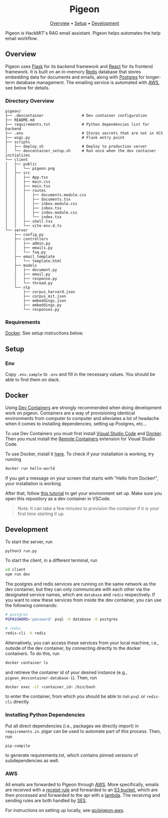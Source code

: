 <h1 align="center">Pigeon</h1>

<div align="center">
	<a href="#overview">Overview</a>
  <span> • </span>
    	<a href="#setup">Setup</a>
  <span> • </span>
    	<a href="#development">Development</a>
  <p></p>
</div>

Pigeon is HackMIT's RAG email assistant. Pigeon helps automates the help email workflow.

## Overview

Pigeon uses [Flask](https://flask.palletsprojects.com/en/2.2.x/) for its backend framework and [React](https://reactjs.org) for its frontend framework. It is built on an in-memory [Redis](https://redis.io/) database that stores embedding data for documents and emails, along with [Postgres](https://www.postgresql.org/) for longer-term database management. The emailing service is automated with [AWS](https://aws.amazon.com/), see below for details.

### Directory Overview

```
pigeon/
├── .devcontainer                 # Dev container configuration
├── README.md
├── requirements.txt              # Python dependencies list for backend
├── .env                          # Stores secrets that are not in VCS
├── wsgi.py                       # Flask entry point
├── scripts
│   ├── deploy.sh                 # Deploy to production server
│   └── devcontainer_setup.sh     # Run once when the dev container initializes
└── client
│   ├── public
│   │   └── pigeon.png
│   ├── src
│   │   ├── App.tsx
│   │   ├── main.css
│   │   ├── main.tsx
│   │   ├── routes
│   │   │   ├── documents.module.css
│   │   │   ├── documents.tsx
│   │   │   ├── inbox.module.css
│   │   │   ├── inbox.tsx
│   │   │   ├── index.module.css
│   │   │   └── index.tsx
│   │   ├── shell.tsx
│   │   └── vite-env.d.ts
└── server
    ├── config.py
    ├── controllers
    │   ├── admin.py
    │   ├── emails.py
    │   └── faq.py
    ├── email_template
    │   └── template.html
    ├── models
    │   ├── document.py
    │   ├── email.py
    │   ├── response.py
    │   └── thread.py
    └── nlp
        ├── corpus_harvard.json
        ├── corpus_mit.json
        ├── embeddings.json
        ├── embeddings.py
        └── responses.py
```

### Requirements

[Docker](https://docs.docker.com/get-started/). See setup instructions below.

## Setup

### Env

Copy `.env.sample` to `.env` and fill in the necessary values. You should be able to find them on slack.

## Docker

Using [Dev Containers](https://code.visualstudio.com/docs/devcontainers/containers#_quick-start-open-an-existing-folder-in-a-container) are strongly recommended when doing development work on pigeon. Containers are a way of provisioning identical environments from computer to computer and alleviates a lot of headache when it comes to installing dependencies, setting up Postgres, etc...

To use Dev Containers you must first install [Visual Studio Code](https://code.visualstudio.com/) and [Docker](https://www.docker.com/get-started/). Then you must install the [Remote Containers](https://marketplace.visualstudio.com/items?itemName=ms-vscode-remote.remote-containers) extension for Visual Studio Code.

To use Docker, install it [here](https://docs.docker.com/get-docker/). To check if your installation is working, try running

```sh
docker run hello-world
```

If you get a message on your screen that starts with "Hello from Docker!", your installation is working.

After that, follow [this tutorial](https://www.youtube.com/watch?v=Uvf2FVS1F8k) to get your environment set up. Make sure you open this repository as a dev container in VSCode.

> Note: It can take a few minutes to provision the container if it is your first time starting it up.

## Development

To start the server, run

```sh
python3 run.py
```

To start the client, in a different terminal, run
```sh
cd client
npm run dev
```

The postgres and redis services are running on the same network as the dev container, but they can only communicate with each other via the designated service names, which are `database` and `redis` respectively. If you want to view these services from inside the dev container, you can use the following commands:

```sh
# postgres
PGPASSWORD='password' psql -h database -U postgres

# redis
redis-cli -h redis
```

Alternatively, you can access these services from your local machine, i.e., outside of the dev container, by connecting directly to the docker containers. To do this, run

```sh
docker container ls
```

and retrieve the container id of your desired instance (e.g., `pigeon_devcontainer-database-1`). Then, run

```sh
docker exec -it <container_id> /bin/bash
```

to enter the container, from which you should be able to run `psql` or `redis-cli` directly.

### Installing Python Dependencies

Put all direct dependencies (i.e., packages we directly import) in `requirements.in`. pigar can be used to automate part of this process. Then, run
```
pip-compile
```
to generate requirements.txt, which contains pinned versions of subdependencies as well.

### AWS

All emails are forwarded to Pigeon through [AWS](https://aws.amazon.com/). More specifically, emails are received with a [receipt rule](https://docs.aws.amazon.com/ses/latest/dg/receiving-email-concepts.html) and forwarded to an [S3 bucket](https://aws.amazon.com/s3/), which are then processed and forwarded to the api with a [lambda](https://aws.amazon.com/lambda/). The receiving and sending rules are both handled by [SES](https://aws.amazon.com/ses/).

For instructions on setting up locally, see [go/pigeon-aws](https://docs.google.com/document/d/1ASPwrC0LeI1jgSu9yML05zhb3SXFs6xe-xUKox3JWNw/edit).
